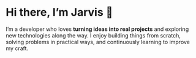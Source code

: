 # Hi there, I’m Jarvis 👋

I’m a developer who loves **turning ideas into real projects** and exploring new technologies along the way. I enjoy building things from scratch, solving problems in practical ways, and continuously learning to improve my craft.
